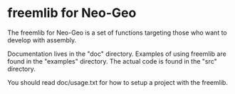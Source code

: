 freemlib for Neo-Geo
====================
The freemlib for Neo-Geo is a set of functions targeting those who want to
develop with assembly.

Documentation lives in the "doc" directory.
Examples of using freemlib are found in the "examples" directory.
The actual code is found in the "src" directory.

You should read doc/usage.txt for how to setup a project with the freemlib.
